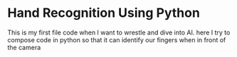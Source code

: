 # Hand Recognition Using Python
This is my first file code when I want to wrestle and dive into AI. here I try to compose code in python so that it can identify our fingers when in front of the camera
